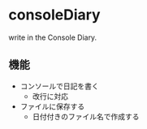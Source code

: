 # consoleDiary
write in the Console Diary.

## 機能

* コンソールで日記を書く
	* 改行に対応
* ファイルに保存する
	* 日付付きのファイル名で作成する

